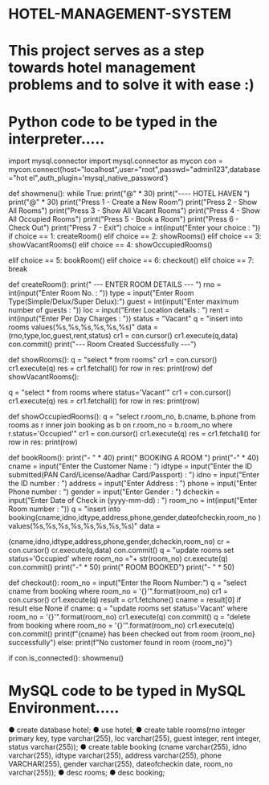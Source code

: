 # HOTEL-MANAGEMENT-SYSTEM


# This project serves as a step towards hotel management problems and to solve it with ease :)


# Python code to be typed in the interpreter.....


import mysql.connector import mysql.connector as mycon
con	=
mycon.connect(host="localhost",user="root",passwd="admin123",database="hot el",auth_plugin='mysql_native_password')


def showmenu(): while True:
print("@" * 30)
print("----	HOTEL HAVEN	")
print("@" * 30)
print("Press 1 - Create a New Room") print("Press 2 - Show All Rooms") print("Press 3 - Show All Vacant Rooms") print("Press 4 - Show All Occupied Rooms") print("Press 5 - Book a Room") print("Press 6 - Check Out") print("Press 7 - Exit")
choice = int(input("Enter your choice : ")) if choice == 1:
createRoom() elif choice == 2: showRooms() elif choice == 3:
showVacantRooms() elif choice == 4:
showOccupiedRooms()
 
elif choice == 5:
bookRoom() elif choice == 6:
checkout() elif choice == 7:
break


def createRoom():
print(" --- ENTER ROOM DETAILS --- ")
rno = int(input("Enter Room No. : "))
type = input("Enter Room Type(Simple/Delux/Super Delux):") guest = int(input("Enter maximum number of guests : ")) loc = input("Enter Location details : ") rent = int(input("Enter Per Day Charges : ")) status = "Vacant" q = "insert into rooms
values(%s,%s,%s,%s,%s,%s)" data = (rno,type,loc,guest,rent,status) cr1 = con.cursor() cr1.execute(q,data) con.commit()
print("--- Room Created Successfully ---")


def showRooms(): q = "select * from rooms" cr1 = con.cursor()
cr1.execute(q) res = cr1.fetchall() for row in res: print(row)
def showVacantRooms():
 
q = "select * from rooms where status='Vacant'" cr1 = con.cursor() cr1.execute(q) res = cr1.fetchall() for row in res:
print(row)


def showOccupiedRooms():
q = "select r.room_no, b.cname, b.phone from rooms as r inner join booking as b on r.room_no = b.room_no where
r.status='Occupied'" cr1 = con.cursor() cr1.execute(q) res = cr1.fetchall() for row in res:
print(row)


def bookRoom(): print("- " * 40)
print("	BOOKING A ROOM ")
print("-" * 40)
cname = input("Enter the Customer Name : ") idtype	=	input("Enter the	ID	submitted(PAN	Card/License/Aadhar
Card/Passport) : ") idno = input("Enter the ID number : ") address = input("Enter Address : ") phone = input("Enter Phone number : ") gender = input("Enter Gender : ")
dcheckin = input("Enter Date of Check in (yyyy-mm-dd) : ") room_no = int(input("Enter Room number : "))
q	=	"insert	into booking(cname,idno,idtype,address,phone,gender,dateofcheckin,room_no
) values(%s,%s,%s,%s,%s,%s,%s,%s)" data =
 
(cname,idno,idtype,address,phone,gender,dcheckin,room_no) cr = con.cursor() cr.execute(q,data) con.commit()
q = "update rooms set status='Occupied' where room_no ="+ str(room_no) cr.execute(q) con.commit()
print("-" * 50)
print("	ROOM BOOKED") print("- " * 50)

def checkout():
room_no = input("Enter the Room Number:")
q = "select cname from booking where room_no = '{}'".format(room_no) cr1 = con.cursor() cr1.execute(q) result = cr1.fetchone()
cname = result[0] if result else None if cname:
q = "update rooms set status='Vacant' where room_no = '{}'".format(room_no)
cr1.execute(q) con.commit()
q = "delete from booking where room_no = '{}'".format(room_no) cr1.execute(q)
con.commit()
print(f"{cname} has been checked out from room {room_no} successfully") else: print(f"No customer found in room
{room_no}")


if con.is_connected(): showmenu()





# MySQL code to be typed in MySQL Environment.....


●	create database hotel;
●	use hotel;
●	create table rooms(rno integer primary key, type varchar(255), loc varchar(255), guest integer, rent integer, status varchar(255));
●	create table booking (cname varchar(255), idno varchar(255), idtype varchar(255), address varchar(255), phone VARCHAR(255), gender varchar(255), dateofcheckin date, room_no varchar(255));
●	desc rooms;
●	desc booking;

